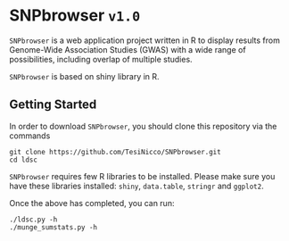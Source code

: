 # SNPbrowser `v1.0`
`SNPbrowser` is a web application project written in R to display results from Genome-Wide Association Studies (GWAS) with a wide range of possibilities, including overlap of multiple studies.

`SNPbrowser` is based on shiny library in R.

## Getting Started
In order to download `SNPbrowser`, you should clone this repository via the commands
```  
git clone https://github.com/TesiNicco/SNPbrowser.git
cd ldsc
```

`SNPbrowser` requires few R libraries to be installed. Please make sure you have these libraries installed: `shiny`, `data.table`, `stringr` and `ggplot2`.

Once the above has completed, you can run:

```
./ldsc.py -h
./munge_sumstats.py -h
```

